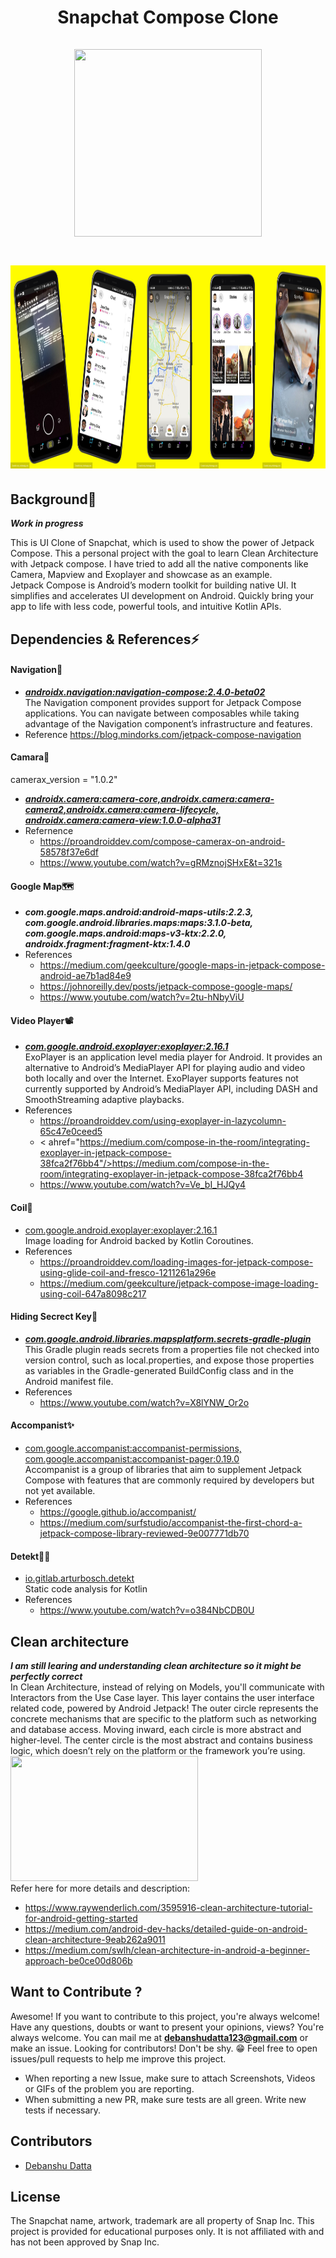 <h1 align="center">
Snapchat Compose Clone
<br>
<br>
<img src="https://github.com/Debanshu777/Compose-Snapchat-Clone/blob/dev/imageAssets/SnapchatGif.gif" width=300 height=300/>
</h1>
<h1 align="center">
  <img src="https://github.com/Debanshu777/Compose-Snapchat-Clone/blob/dev/imageAssets/bannerSnapchat.jpg" width=900 height=325/>
</h1>

## Background🌟

***Work in progress***
<p>
This is UI Clone of Snapchat, which is used to show the power of Jetpack Compose. This a personal project with the goal to learn Clean Architecture with Jetpack compose. I have tried to add all the native components like Camera, Mapview and Exoplayer and showcase as an example.
<br>
Jetpack Compose is Android’s modern toolkit for building native UI. It simplifies and accelerates UI development on Android. Quickly bring your app to life with less code, powerful tools, and intuitive Kotlin APIs.
</p> 

## Dependencies & References⚡

#### Navigation🚀
* <a href="https://developer.android.com/jetpack/compose/navigation"> ***androidx.navigation:navigation-compose:2.4.0-beta02*** </a> <br>The Navigation component provides support for Jetpack Compose applications. You can navigate between composables while taking advantage of the Navigation component’s infrastructure and features.
* Reference <a href="https://blog.mindorks.com/jetpack-compose-navigation">https://blog.mindorks.com/jetpack-compose-navigation</a>
#### Camara📸
camerax_version = "1.0.2"
* <a href="https://developer.android.com/jetpack/androidx/releases/camera"/> ***androidx.camera:camera-core,androidx.camera:camera-camera2,androidx.camera:camera-lifecycle, androidx.camera:camera-view:1.0.0-alpha31*** </a>
* Refernence 
  - <a href="https://proandroiddev.com/compose-camerax-on-android-58578f37e6df"/>https://proandroiddev.com/compose-camerax-on-android-58578f37e6df</a>
  - <a href="https://www.youtube.com/watch?v=gRMznojSHxE&t=321s"/>https://www.youtube.com/watch?v=gRMznojSHxE&t=321s</a>
#### Google Map🗺
* ***com.google.maps.android:android-maps-utils:2.2.3, com.google.android.libraries.maps:maps:3.1.0-beta, com.google.maps.android:maps-v3-ktx:2.2.0, androidx.fragment:fragment-ktx:1.4.0***
* References 
  - <a href="https://medium.com/geekculture/google-maps-in-jetpack-compose-android-ae7b1ad84e9"/>https://medium.com/geekculture/google-maps-in-jetpack-compose-android-ae7b1ad84e9</a>
  - <a href="https://johnoreilly.dev/posts/jetpack-compose-google-maps/"> https://johnoreilly.dev/posts/jetpack-compose-google-maps/ </a>
  - <a href="https://www.youtube.com/watch?v=2tu-hNbyViU"/>https://www.youtube.com/watch?v=2tu-hNbyViU</a>
#### Video Player📽
* <a href="https://github.com/google/ExoPlayer"/> ***com.google.android.exoplayer:exoplayer:2.16.1*** </a> <br> ExoPlayer is an application level media player for Android. It provides an alternative to Android’s MediaPlayer API for playing audio and video both locally and over the Internet. ExoPlayer supports features not currently supported by Android’s MediaPlayer API, including DASH and SmoothStreaming adaptive playbacks. 
* References
  - <a href="https://proandroiddev.com/using-exoplayer-in-lazycolumn-65c47e0ceed5"/>https://proandroiddev.com/using-exoplayer-in-lazycolumn-65c47e0ceed5</a>
  - < ahref="https://medium.com/compose-in-the-room/integrating-exoplayer-in-jetpack-compose-38fca2f76bb4"/>https://medium.com/compose-in-the-room/integrating-exoplayer-in-jetpack-compose-38fca2f76bb4</a>
  - <a href="https://www.youtube.com/watch?v=Ve_bI_HJQy4"/>https://www.youtube.com/watch?v=Ve_bI_HJQy4</a>
#### Coil🍥
* <a href="https://github.com/coil-kt/coil">com.google.android.exoplayer:exoplayer:2.16.1</a> <br> Image loading for Android backed by Kotlin Coroutines.
* References 
  - <a href="https://proandroiddev.com/loading-images-for-jetpack-compose-using-glide-coil-and-fresco-1211261a296e"/>https://proandroiddev.com/loading-images-for-jetpack-compose-using-glide-coil-and-fresco-1211261a296e</a>
  - <a href="https://medium.com/geekculture/jetpack-compose-image-loading-using-coil-647a8098c217"/>https://medium.com/geekculture/jetpack-compose-image-loading-using-coil-647a8098c217</a>
#### Hiding Secrect Key🔑
* <a href="https://github.com/google/secrets-gradle-plugin">***com.google.android.libraries.mapsplatform.secrets-gradle-plugin***</a><br>This Gradle plugin reads secrets from a properties file not checked into version control, such as local.properties, and expose those properties as variables in the Gradle-generated BuildConfig class and in the Android manifest file.
* References
  - <a href="https://www.youtube.com/watch?v=X8lYNW_Or2o">https://www.youtube.com/watch?v=X8lYNW_Or2o</a>
#### Accompanist✨
* <a href="https://github.com/google/accompanist/">com.google.accompanist:accompanist-permissions, com.google.accompanist:accompanist-pager:0.19.0</a><br>Accompanist is a group of libraries that aim to supplement Jetpack Compose with features that are commonly required by developers but not yet available.
* References
  - <a href="https://google.github.io/accompanist/">https://google.github.io/accompanist/</a>
  - <a href="https://medium.com/surfstudio/accompanist-the-first-chord-a-jetpack-compose-library-reviewed-9e007771db70">https://medium.com/surfstudio/accompanist-the-first-chord-a-jetpack-compose-library-reviewed-9e007771db70</a>
#### Detekt🐱‍🏍
* <a href="https://github.com/detekt/detekt">io.gitlab.arturbosch.detekt</a><br>Static code analysis for Kotlin
* References
  - <a href="https://www.youtube.com/watch?v=o384NbCDB0U">https://www.youtube.com/watch?v=o384NbCDB0U</a>
  
## Clean architecture
***I am still learing and understanding clean architecture so it might be perfectly correct***<br>
In Clean Architecture, instead of relying on Models, you'll communicate with Interactors from the Use Case layer. This layer contains the user interface related code, powered by Android Jetpack!
The outer circle represents the concrete mechanisms that are specific to the platform such as networking and database access. Moving inward, each circle is more abstract and higher-level. The center circle is the most abstract and contains business logic, which doesn’t rely on the platform or the framework you’re using.<br>
<img src="https://miro.medium.com/max/772/1*wOmAHDN_zKZJns9YDjtrMw.jpeg" height=200 width=300/>
<br>
Refer here for more details and description: 
 - <a href="https://www.raywenderlich.com/3595916-clean-architecture-tutorial-for-android-getting-started">https://www.raywenderlich.com/3595916-clean-architecture-tutorial-for-android-getting-started</a>
 - <a href="https://medium.com/android-dev-hacks/detailed-guide-on-android-clean-architecture-9eab262a9011">https://medium.com/android-dev-hacks/detailed-guide-on-android-clean-architecture-9eab262a9011</a>
 - <a href="https://medium.com/swlh/clean-architecture-in-android-a-beginner-approach-be0ce00d806b">https://medium.com/swlh/clean-architecture-in-android-a-beginner-approach-be0ce00d806b</a>
 
## Want to Contribute ?

Awesome! If you want to contribute to this project, you're always welcome!
Have any questions, doubts or want to present your opinions, views? You're always welcome. You can mail me at <b>debanshudatta123@gmail.com</b> or make an issue.
Looking for contributors! Don't be shy. 😁 Feel free to open issues/pull requests to help me improve this project.

- When reporting a new Issue, make sure to attach Screenshots, Videos or GIFs of the problem you are reporting.
- When submitting a new PR, make sure tests are all green. Write new tests if necessary.

## Contributors

- [Debanshu Datta](https://github.com/Debanshu777)

## License
The Snapchat name, artwork, trademark are all property of Snap Inc. This project is provided for educational purposes only. It is not affiliated with and has not been approved by Snap Inc.
  
  
  
  
